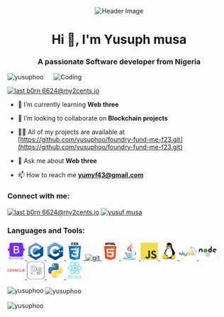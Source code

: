 <p align="center">
  <img width="100%"  height="400px" src="https://encrypted-tbn0.gstatic.com/images?q=tbn:ANd9GcScXH13YCmfVx07yX7JVff8bv-iJPGqVLmFdw&usqp=CAU" alt="Header Image">
</p>

<h1 align="center">Hi 👋, I'm Yusuph musa</h1>
<h3 align="center">A passionate Software developer from Nigeria</h3>
<img align="right" alt="Coding" width="400" src="https://encrypted-tbn0.gstatic.com/images?q=tbn:ANd9GcT4E93Pp4OWuwmt0cbvqQoZdYpSuyr2DpSS84HRqHa-M7bDoEuqejm5b4dcY-dU7Ls4z2Y&usqp=CAU">

<p align="left"> <img src="https://komarev.com/ghpvc/?username=yusuphoo&label=Profile%20views&color=0e75b6&style=flat" alt="yusuphoo" /> </p>

<p align="left"> <a href="https://twitter.com/last b0rn 6624@my2cents.io" target="blank"><img src="https://img.shields.io/twitter/follow/last b0rn 6624@my2cents.io?logo=twitter&style=for-the-badge" alt="last b0rn 6624@my2cents.io" /></a> </p>

- 🌱 I’m currently learning **Web three**

- 👯 I’m looking to collaborate on **Blockchain projects**

- 👨‍💻 All of my projects are available at [https://github.com/yusuphoo/foundry-fund-me-f23.git](https://github.com/yusuphoo/foundry-fund-me-f23.git)

- 💬 Ask me about **Web three**

- 📫 How to reach me **yumyf43@gmail.com**

<h3 align="left">Connect with me:</h3>
<p align="left">
<a href="https://twitter.com/last b0rn 6624@my2cents.io" target="blank"><img align="center" src="https://raw.githubusercontent.com/rahuldkjain/github-profile-readme-generator/master/src/images/icons/Social/twitter.svg" alt="last b0rn 6624@my2cents.io" height="30" width="40" /></a>
<a href="https://linkedin.com/in/yusuf musa" target="blank"><img align="center" src="https://raw.githubusercontent.com/rahuldkjain/github-profile-readme-generator/master/src/images/icons/Social/linked-in-alt.svg" alt="yusuf musa" height="30" width="40" /></a>
</p>

<h3 align="left">Languages and Tools:</h3>
<p align="left"> <a href="https://getbootstrap.com" target="_blank" rel="noreferrer"> <img src="https://raw.githubusercontent.com/devicons/devicon/master/icons/bootstrap/bootstrap-plain-wordmark.svg" alt="bootstrap" width="40" height="40"/> </a> <a href="https://www.cprogramming.com/" target="_blank" rel="noreferrer"> <img src="https://raw.githubusercontent.com/devicons/devicon/master/icons/c/c-original.svg" alt="c" width="40" height="40"/> </a> <a href="https://www.w3schools.com/cpp/" target="_blank" rel="noreferrer"> <img src="https://raw.githubusercontent.com/devicons/devicon/master/icons/cplusplus/cplusplus-original.svg" alt="cplusplus" width="40" height="40"/> </a> <a href="https://www.w3schools.com/css/" target="_blank" rel="noreferrer"> <img src="https://raw.githubusercontent.com/devicons/devicon/master/icons/css3/css3-original-wordmark.svg" alt="css3" width="40" height="40"/> </a> <a href="https://git-scm.com/" target="_blank" rel="noreferrer"> <img src="https://www.vectorlogo.zone/logos/git-scm/git-scm-icon.svg" alt="git" width="40" height="40"/> </a> <a href="https://www.w3.org/html/" target="_blank" rel="noreferrer"> <img src="https://raw.githubusercontent.com/devicons/devicon/master/icons/html5/html5-original-wordmark.svg" alt="html5" width="40" height="40"/> </a> <a href="https://www.java.com" target="_blank" rel="noreferrer"> <img src="https://raw.githubusercontent.com/devicons/devicon/master/icons/java/java-original.svg" alt="java" width="40" height="40"/> </a> <a href="https://developer.mozilla.org/en-US/docs/Web/JavaScript" target="_blank" rel="noreferrer"> <img src="https://raw.githubusercontent.com/devicons/devicon/master/icons/javascript/javascript-original.svg" alt="javascript" width="40" height="40"/> </a> <a href="https://www.linux.org/" target="_blank" rel="noreferrer"> <img src="https://raw.githubusercontent.com/devicons/devicon/master/icons/linux/linux-original.svg" alt="linux" width="40" height="40"/> </a> <a href="https://www.mysql.com/" target="_blank" rel="noreferrer"> <img src="https://raw.githubusercontent.com/devicons/devicon/master/icons/mysql/mysql-original-wordmark.svg" alt="mysql" width="40" height="40"/> </a> <a href="https://nodejs.org" target="_blank" rel="noreferrer"> <img src="https://raw.githubusercontent.com/devicons/devicon/master/icons/nodejs/nodejs-original-wordmark.svg" alt="nodejs" width="40" height="40"/> </a> <a href="https://www.oracle.com/" target="_blank" rel="noreferrer"> <img src="https://raw.githubusercontent.com/devicons/devicon/master/icons/oracle/oracle-original.svg" alt="oracle" width="40" height="40"/> </a> <a href="https://www.photoshop.com/en" target="_blank" rel="noreferrer"> <img src="https://raw.githubusercontent.com/devicons/devicon/master/icons/photoshop/photoshop-line.svg" alt="photoshop" width="40" height="40"/> </a> <a href="https://www.python.org" target="_blank" rel="noreferrer"> <img src="https://raw.githubusercontent.com/devicons/devicon/master/icons/python/python-original.svg" alt="python" width="40" height="40"/> </a> <a href="https://reactjs.org/" target="_blank" rel="noreferrer"> <img src="https://raw.githubusercontent.com/devicons/devicon/master/icons/react/react-original-wordmark.svg" alt="react" width="40" height="40"/> </a> </p>

<p><img align="left" src="https://github-readme-stats.vercel.app/api/top-langs?username=yusuphoo&show_icons=true&locale=en&layout=compact" alt="yusuphoo" /></p>

<p>&nbsp;<img align="center" src="https://github-readme-stats.vercel.app/api?username=yusuphoo&show_icons=true&locale=en" alt="yusuphoo" /></p>

<p><img align="center" src="https://github-readme-streak-stats.herokuapp.com/?user=yusuphoo&" alt="yusuphoo" /></p>
